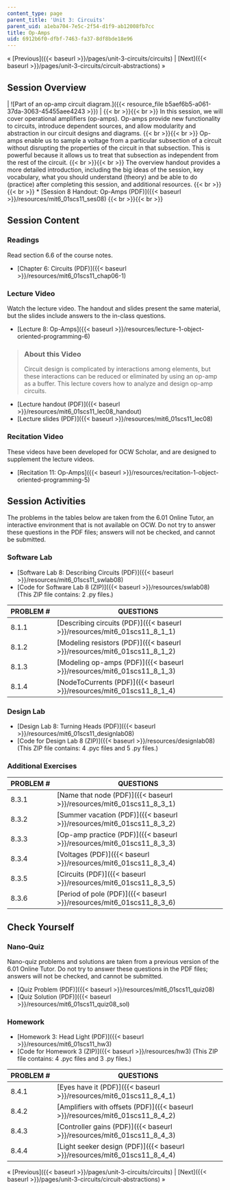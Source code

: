 ```yaml
---
content_type: page
parent_title: 'Unit 3: Circuits'
parent_uid: a1eba704-7e5c-2f54-d1f9-ab12008fb7cc
title: Op-Amps
uid: 6912b6f0-dfbf-7463-fa37-8df8bde18e96
---
```


« [Previous]({{< baseurl >}}/pages/unit-3-circuits/circuits) | [Next]({{< baseurl >}}/pages/unit-3-circuits/circuit-abstractions) »

Session Overview
----------------

| ![Part of an op-amp circuit diagram.]({{< resource_file b5aef6b5-a061-37da-3063-45455aee4243 >}}) |  {{< br >}}{{< br >}} In this session, we will cover operational amplifiers (op-amps). Op-amps provide new functionality to circuits, introduce dependent sources, and allow modularity and abstraction in our circuit designs and diagrams. {{< br >}}{{< br >}} Op-amps enable us to sample a voltage from a particular subsection of a circuit without disrupting the properties of the circuit in that subsection. This is powerful because it allows us to treat that subsection as independent from the rest of the circuit. {{< br >}}{{< br >}} The overview handout provides a more detailed introduction, including the big ideas of the session, key vocabulary, what you should understand (theory) and be able to do (practice) after completing this session, and additional resources. {{< br >}}{{< br >}} *   [Session 8 Handout: Op-Amps (PDF)]({{< baseurl >}}/resources/mit6_01scs11_ses08) {{< br >}}{{< br >}}  

Session Content
---------------

### Readings

Read section 6.6 of the course notes.

*   [Chapter 6: Circuits (PDF)]({{< baseurl >}}/resources/mit6_01scs11_chap06-1)

### Lecture Video

Watch the lecture video. The handout and slides present the same material, but the slides include answers to the in-class questions.

*   [Lecture 8: Op-Amps]({{< baseurl >}}/resources/lecture-1-object-oriented-programming-6)

> ### About this Video
> 
> Circuit design is complicated by interactions among elements, but these interactions can be reduced or eliminated by using an op-amp as a buffer. This lecture covers how to analyze and design op-amp circuits.

*   [Lecture handout (PDF)]({{< baseurl >}}/resources/mit6_01scs11_lec08_handout)
*   [Lecture slides (PDF)]({{< baseurl >}}/resources/mit6_01scs11_lec08)

### Recitation Video

These videos have been developed for OCW Scholar, and are designed to supplement the lecture videos.

*   [Recitation 11: Op-Amps]({{< baseurl >}}/resources/recitation-1-object-oriented-programming-5)

Session Activities
------------------

The problems in the tables below are taken from the 6.01 Online Tutor, an interactive environment that is not available on OCW. Do not try to answer these questions in the PDF files; answers will not be checked, and cannot be submitted.

### Software Lab

*   [Software Lab 8: Describing Circuits (PDF)]({{< baseurl >}}/resources/mit6_01scs11_swlab08)
*   [Code for Software Lab 8 (ZIP)]({{< baseurl >}}/resources/swlab08) (This ZIP file contains: 2 .py files.)

| PROBLEM # | QUESTIONS |
| --- | --- |
| 8.1.1 | [Describing circuits (PDF)]({{< baseurl >}}/resources/mit6_01scs11_8_1_1) |
| 8.1.2 | [Modeling resistors (PDF)]({{< baseurl >}}/resources/mit6_01scs11_8_1_2) |
| 8.1.3 | [Modeling op-amps (PDF)]({{< baseurl >}}/resources/mit6_01scs11_8_1_3) |
| 8.1.4 | [NodeToCurrents (PDF)]({{< baseurl >}}/resources/mit6_01scs11_8_1_4) 

### Design Lab

*   [Design Lab 8: Turning Heads (PDF)]({{< baseurl >}}/resources/mit6_01scs11_designlab08)
*   [Code for Design Lab 8 (ZIP)]({{< baseurl >}}/resources/designlab08) (This ZIP file contains: 4 .pyc files and 5 .py files.)

### Additional Exercises

| PROBLEM # | QUESTIONS |
| --- | --- |
| 8.3.1 | [Name that node (PDF)]({{< baseurl >}}/resources/mit6_01scs11_8_3_1) |
| 8.3.2 | [Summer vacation (PDF)]({{< baseurl >}}/resources/mit6_01scs11_8_3_2) |
| 8.3.3 | [Op-amp practice (PDF)]({{< baseurl >}}/resources/mit6_01scs11_8_3_3) |
| 8.3.4 | [Voltages (PDF)]({{< baseurl >}}/resources/mit6_01scs11_8_3_4) |
| 8.3.5 | [Circuits (PDF)]({{< baseurl >}}/resources/mit6_01scs11_8_3_5) |
| 8.3.6 | [Period of pole (PDF)]({{< baseurl >}}/resources/mit6_01scs11_8_3_6) 

Check Yourself
--------------

### Nano-Quiz

Nano-quiz problems and solutions are taken from a previous version of the 6.01 Online Tutor. Do not try to answer these questions in the PDF files; answers will not be checked, and cannot be submitted.

*   [Quiz Problem (PDF)]({{< baseurl >}}/resources/mit6_01scs11_quiz08)
*   [Quiz Solution (PDF)]({{< baseurl >}}/resources/mit6_01scs11_quiz08_sol)

### Homework

*   [Homework 3: Head Light (PDF)]({{< baseurl >}}/resources/mit6_01scs11_hw3)
*   [Code for Homework 3 (ZIP)]({{< baseurl >}}/resources/hw3) (This ZIP file contains: 4 .pyc files and 3 .py files.)

| PROBLEM # | QUESTIONS |
| --- | --- |
| 8.4.1 | [Eyes have it (PDF)]({{< baseurl >}}/resources/mit6_01scs11_8_4_1) |
| 8.4.2 | [Amplifiers with offsets (PDF)]({{< baseurl >}}/resources/mit6_01scs11_8_4_2) |
| 8.4.3 | [Controller gains (PDF)]({{< baseurl >}}/resources/mit6_01scs11_8_4_3) |
| 8.4.4 | [Light seeker design (PDF)]({{< baseurl >}}/resources/mit6_01scs11_8_4_4) 

« [Previous]({{< baseurl >}}/pages/unit-3-circuits/circuits) | [Next]({{< baseurl >}}/pages/unit-3-circuits/circuit-abstractions) »